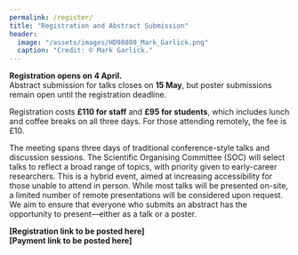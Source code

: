 ```yaml
---
permalink: /register/
title: "Registration and Abstract Submission"
header:
  image: "/assets/images/HD98800_Mark_Garlick.png"
  caption: "Credit: © Mark Garlick."
---
```


**Registration opens on 4 April.**  
Abstract submission for talks closes on **15 May**, but poster submissions remain open until the registration deadline.

Registration costs **£110 for staff** and **£95 for students**, which includes lunch and coffee breaks on all three days. For those attending remotely, the fee is £10.

The meeting spans three days of traditional conference-style talks and discussion sessions. The Scientific Organising Committee (SOC) will select talks to reflect a broad range of topics, with priority given to early-career researchers. This is a hybrid event, aimed at increasing accessibility for those unable to attend in person. While most talks will be presented on-site, a limited number of remote presentations will be considered upon request. We aim to ensure that everyone who submits an abstract has the opportunity to present—either as a talk or a poster.

**[Registration link to be posted here]**  
**[Payment link to be posted here]**
